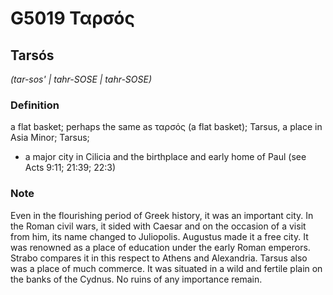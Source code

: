 # G5019 Ταρσός

## Tarsós

_(tar-sos' | tahr-SOSE | tahr-SOSE)_

### Definition

a flat basket; perhaps the same as ταρσός (a flat basket); Tarsus, a place in Asia Minor; Tarsus; 

- a major city in Cilicia and the birthplace and early home of Paul (see Acts 9:11; 21:39; 22:3)

### Note

Even in the flourishing period of Greek history, it was an important city. In the Roman civil wars, it sided with Caesar and on the occasion of a visit from him, its name changed to Juliopolis. Augustus made it a free city. It was renowned as a place of education under the early Roman emperors. Strabo compares it in this respect to Athens and Alexandria. Tarsus also was a place of much commerce. It was situated in a wild and fertile plain on the banks of the Cydnus. No ruins of any importance remain.
